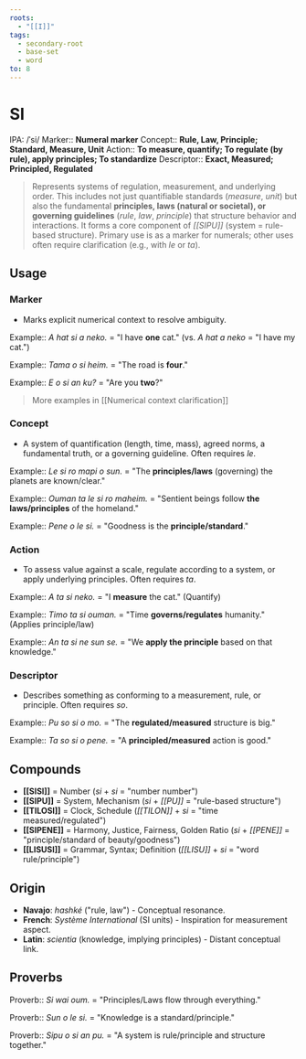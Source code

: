 ```yaml
---
roots:
  - "[[I]]"
tags:
  - secondary-root
  - base-set
  - word
to: 8
---
```


# SI

IPA:				/ˈsi/
Marker::		**Numeral marker**
Concept::		**Rule, Law, Principle; Standard, Measure, Unit**
Action::		**To measure, quantify; To regulate (by rule), apply principles; To standardize**
Descriptor::	**Exact, Measured; Principled, Regulated**

> Represents systems of regulation, measurement, and underlying order. This includes not just quantifiable standards (*measure*, *unit*) but also the fundamental **principles, laws (natural or societal), or governing guidelines** (*rule*, *law*, *principle*) that structure behavior and interactions. It forms a core component of *[[SIPU]]* (system = rule-based structure). Primary use is as a marker for numerals; other uses often require clarification (e.g., with *le* or *ta*).

## Usage

### Marker
*   Marks explicit numerical context to resolve ambiguity.

Example::   *A hat *si* a neko.* = "I have **one** cat." (vs. *A hat a neko* = "I have my cat.")

Example::   *Tama o *si* heim.* = "The road is **four**."

Example::   *E o *si* an ku?* = "Are you **two**?"

> More examples in [[Numerical context clarification]]

### Concept
*   A system of quantification (length, time, mass), agreed norms, a fundamental truth, or a governing guideline. Often requires *le*.

Example::   *Le *si* ro mapi o sun.* = "The **principles/laws** (governing) the planets are known/clear."

Example::   *Ouman ta le *si* ro maheim.* = "Sentient beings follow **the laws/principles** of the homeland."

Example::   *Pene o le *si*.* = "Goodness is the **principle/standard**."

### Action
*   To assess value against a scale, regulate according to a system, or apply underlying principles. Often requires *ta*.

Example::   *A *ta si* neko.* = "I **measure** the cat." (Quantify)

Example::   *Timo *ta si* ouman.* = "Time **governs/regulates** humanity." (Applies principle/law)

Example::   *An *ta si* ne sun se.* = "We **apply the principle** based on that knowledge."

### Descriptor
*   Describes something as conforming to a measurement, rule, or principle. Often requires *so*.

Example::   *Pu *so si* o mo.* = "The **regulated/measured** structure is big."

Example::   *Ta *so si* o pene.* = "A **principled/measured** action is good."

## Compounds

*   **[[SISI]]** = Number (*si* + *si* = "number number")
*   **[[SIPU]]** = System, Mechanism (*si* + *[[PU]]* = "rule-based structure")
*   **[[TILOSI]]** = Clock, Schedule (*[[TILON]]* + *si* = "time measured/regulated")
*   **[[SIPENE]]** = Harmony, Justice, Fairness, Golden Ratio (*si* + *[[PENE]]* = "principle/standard of beauty/goodness")
*   **[[LISUSI]]** = Grammar, Syntax; Definition (*[[LISU]]* + *si* = "word rule/principle")

## Origin

*   **Navajo**: *hashké* ("rule, law") - Conceptual resonance.
*   **French**: *Système International* (SI units) - Inspiration for measurement aspect.
*   **Latin**: *scientia* (knowledge, implying principles) - Distant conceptual link.

## Proverbs

Proverb:: *Si wai oum.* = "Principles/Laws flow through everything."

Proverb:: *Sun o le si.* = "Knowledge is a standard/principle."

Proverb:: *Sipu o si an pu.* = "A system is rule/principle and structure together."